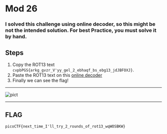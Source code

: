 # Mod 26
### I solved this challenge using online decoder, so this might be not the intended solution. For best Practice, you must solve it by hand.
## Steps
1. Copy the ROT13 text `cvpbPGS{arkg_gvzr_V'yy_gel_2_ebhaqf_bs_ebg13_jdJBFOXJ}`.
2. Paste the ROT13 text on this [online decoder](https://cryptii.com/pipes/rot13-decoder)
3. Finally we can see the flag!
---
![pict](https://github.com/jon-brandy/CTF-WRITE-UP/blob/b85ea21650367dce7ee647d573fc463552c2da6b/Asset/Mod%2026/Screenshot%20(329).png)


---

## FLAG
```
picoCTF{next_time_I'll_try_2_rounds_of_rot13_wqWOSBKW}
```
